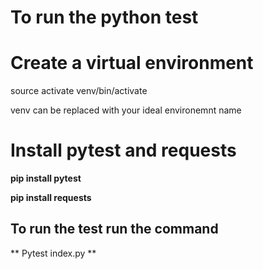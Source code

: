 # To run the python test


# Create a virtual environment

source activate venv/bin/activate

venv can be replaced with your ideal environemnt name


# Install pytest and requests

**pip install pytest**

**pip install requests**

## To run the test run the command 

** Pytest index.py **




